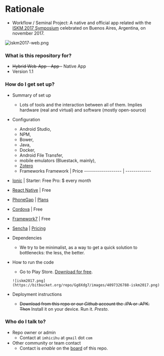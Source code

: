 # Rationale #

* Workflow / Seminal Project: A native and official app related with the [ISKM 2017 Symposium](http://www.imhicihu-conicet.gob.ar/iskm2017/) celebrated on Buenos Aires, Argentina, on november 2017.

![iskm2017-web.png](https://bitbucket.org/repo/bBMkd4/images/892361199-iskm2017-web.png)

### What is this repository for? ###

* ~~Hybrid Web-App - App -~~ Native App
* Version 1.1


### How do I get set up? ###

* Summary of set up
     - Lots of tools and the interaction between all of them. Implies hardware (real and virtual) and software (mostly open-source)
* Configuration
     - Android Studio, 
     - NPM, 
     - Bower, 
     - Java, 
     - Docker, 
     - Android File Transfer, 
     - mobile emulators (Bluestack, mainly), 
     - [Zotero](https://www.zotero.org/)
     - Frameworks
     Framework              | Price
------------------- | -------------
* [Ionic](https://ionicframework.com/) | Starter: Free Pro: $ every month
* [React Native](https://facebook.github.io/react-native/) | Free
* [PhoneGap](https://phonegap.com/) | [Plans](https://phonegap.com/blog/2011/10/13/phonegap-build-pricing-plans-update/)
* [Cordova](https://cordova.apache.org/) | Free
* [Framework7](https://framework7.io/) | Free
* [Sencha](https://www.sencha.com/) | [Pricing](https://www.sencha.com/pricing/)

* Dependencies
     -  We try to be minimalist, as a way to get a quick solution to bottlenecks: the less, the better.
* How to run the code
     - Go to Play Store. [Download for free](https://play.google.com/store/apps/details?id=com.iskm2017.app_120833_124594&hl=es).
     
      ![iskm2017.png](https://bitbucket.org/repo/Gg8Xdg7/images/4097326788-iskm2017.png)
      
* Deployment instructions
     - ~~Download from this repo or our _Github_ account the .IPA or .APK. Then~~ Install it on your device. Run it. _Presto_.


### Who do I talk to? ###

* Repo owner or admin
     - Contact at `imhicihu` at `gmail` dot `com`
* Other community or team contact
     - Contact is _enable_ on the [board](https://bitbucket.org/imhicihu/iskm2017-app/addon/trello/trello-board) of this repo. 
